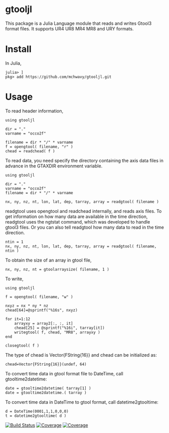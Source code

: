 # gtooljl

This package is a Julia Language module that reads and writes Gtool3 format files.
It supports UR4 UR8 MR4 MR8 and URY formats.

# Install
In Julia,
```
julia> ]
pkg> add https://github.com/mchwavy/gtooljl.git
```

# Usage

To read header information,
```
using gtooljl

dir = "."
varname = "occo2f"

filename = dir * "/" * varname
f = opengtool( filename, "r" )
chead = readchead( f )
```

To read data, you need specify the directory containing the axis data files in advance in the GTAXDIR environment variable.

```
using gtooljl

dir = "."
varname = "occo2f"
filename = dir * "/" * varname

nx, ny, nz, nt, lon, lat, dep, tarray, array = readgtool( filename )
```
readgtool uses opengtool and readchead internally, and reads axis files.
To get information on how many data are available in the time direction, readgtool uses the ngtstat command, which was developed to handle gtool3 files.
Or you can also tell readgtool how many data to read in the time direction.
```
ntin = 1
nx, ny, nz, nt, lon, lat, dep, tarray, array = readgtool( filename, ntin )
```

To obtain the size of an array in gtool file,
```
nx, ny, nz, nt = gtoolarraysize( filename, 1 )
```

To write,
```
using gtooljl

f = opengtool( filename, "w" )

nxyz = nx * ny * nz
chead[64]=@sprintf("%16s", nxyz)

for it=1:12
    arrayxy = array2[:, :, it]
    chead[25] = @sprintf("%16i", tarray[it])
    writegtool( f, chead, "MR8", arrayxy )
end

closegtool( f )
```
The type of chead is Vector{FString{16}} and chead can be initialized as:
```
chead=Vector{FString{16}}(undef, 64)
```


To convert time data in gtool format file to DateTime, call gtooltime2datetime:
```
date = gtooltime2datetime( tarray[1] )
date = gtooltime2datetime.( tarray )
```
To convert time data in DateTime to gtool format, call datetime2gtooltime:
```
d = DateTime(0001,1,1,0,0,0)
t = datetime2gtooltime( d )
```


[![Build Status](https://travis-ci.com/mchwavy/gtooljl.jl.svg?branch=main)](https://travis-ci.com/mchwavy/gtooljl.jl)
[![Coverage](https://codecov.io/gh/mchwavy/gtooljl.jl/branch/main/graph/badge.svg)](https://codecov.io/gh/mchwavy/gtooljl.jl)
[![Coverage](https://coveralls.io/repos/github/mchwavy/gtooljl.jl/badge.svg?branch=main)](https://coveralls.io/github/mchwavy/gtooljl.jl?branch=main)
